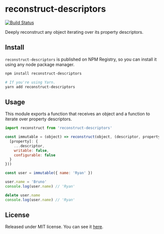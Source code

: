 # reconstruct-descriptors

[![Build Status][2]][1]

Deeply reconstruct any object iterating over its property descriptors.

## Install

`reconstruct-descriptors` is published on NPM Registry, so you can install it using any node package manager.

```sh
npm install reconstruct-descriptors

# If you're using Yarn.
yarn add reconstruct-descriptors
```

## Usage

This module exports a function that receives an object and a function to iterate over property descriptors.

```js
import reconstruct from 'reconstruct-descriptors'

const immutable = (object) => reconstruct(object, (descriptor, property) => ({
  [property]: {
    ...descriptor,
    writable: false,
    configurable: false
  }
}))

const user = immutable({ name: 'Ryan' })

user.name = 'Bruno'
console.log(user.name) // 'Ryan'

delete user.name
console.log(user.name) // 'Ryan'
```

## License

Released under MIT license. You can see it [here][0].

<!-- Links -->

[0]: ./LICENSE
[1]: https://travis-ci.org/VitorLuizC/reconstruct-descriptors
[2]: https://travis-ci.org/VitorLuizC/reconstruct-descriptors.svg?branch=master
